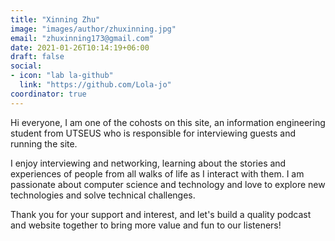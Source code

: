 ```yaml
---
title: "Xinning Zhu"
image: "images/author/zhuxinning.jpg"
email: "zhuxinning173@gmail.com"
date: 2021-01-26T10:14:19+06:00
draft: false
social:
- icon: "lab la-github"
  link: "https://github.com/Lola-jo"
coordinator: true
---
```


Hi everyone, I am one of the cohosts on this site, an information engineering student from UTSEUS who is responsible for interviewing guests and running the site.

I enjoy interviewing and networking, learning about the stories and experiences of people from all walks of life as I interact with them. I am passionate about computer science and technology and love to explore new technologies and solve technical challenges.

Thank you for your support and interest, and let's build a quality podcast and website together to bring more value and fun to our listeners!
